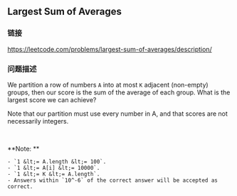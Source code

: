 ## Largest Sum of Averages  
### 链接  
https://leetcode.com/problems/largest-sum-of-averages/description/  
### 问题描述
We partition a row of numbers `A`&nbsp;into at most `K` adjacent (non-empty) groups, then our score is the sum of the average of each group. What is the largest score we can achieve?

Note that our partition must use every number in A, and that scores are not necessarily integers.

&nbsp;

**Note: **

	- `1 &lt;= A.length &lt;= 100`.
	- `1 &lt;= A[i] &lt;= 10000`.
	- `1 &lt;= K &lt;= A.length`.
	- Answers within `10^-6` of the correct answer will be accepted as correct.
